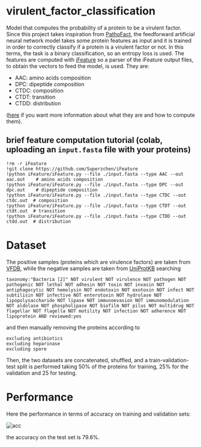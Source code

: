 # virulent_factor_classification
Model that computes the probability of a protein to be a virulent factor.
Since this project takes inspiration from [PathoFact](https://microbiomejournal.biomedcentral.com/articles/10.1186/s40168-020-00993-9), the feedforward artificial neural network model takes some protein features as input and it is trained in order to correctly classify if a protein is a virulent factor or not. In this terms, the task is a binary classification, so an entropy loss is used. 
The features are computed with [iFeature](https://github.com/Superzchen/iFeature) so a parser of the iFeature output files, to obtain the vectors to feed the model, is used. They are:
- AAC: amino acids composition
- DPC: dipeptide composition
- CTDC: composition
- CTDT: transition
- CTDD: distribution

([here](https://github.com/Superzchen/iFeature/blob/master/iFeatureManual.pdf) if you want more information about what they are and how to compute them).

## brief feature computation tutorial (colab, uploading an `input.fasta` file with your proteins)
```
!rm -r iFeature
!git clone https://github.com/Superzchen/iFeature
!python iFeature/iFeature.py --file ./input.fasta --type AAC --out aac.out    # amino acids composition
!python iFeature/iFeature.py --file ./input.fasta --type DPC --out dpc.out    # dipeptide composition
!python iFeature/iFeature.py --file ./input.fasta --type CTDC --out ctdc.out  # composition
!python iFeature/iFeature.py --file ./input.fasta --type CTDT --out ctdt.out  # transition
!python iFeature/iFeature.py --file ./input.fasta --type CTDD --out ctdd.out  # distribution
```

# Dataset

The positive samples (proteins which are virulence factors) are taken from [VFDB](http://www.mgc.ac.cn/VFs/main.htm), while the negative samples are taken from [UniProtKB](https://www.uniprot.org/help/uniprotkb) searching 
```
taxonomy:"Bacteria [2]" NOT virulent NOT virulence NOT pathogen NOT pathogenic NOT lethal NOT adhesin NOT toxin NOT invasin NOT antiphagocytic NOT hemolysin NOT endotoxin NOT exotoxin NOT infect NOT subtilisin NOT infective NOT enterotoxin NOT hydrolase NOT lipopolysaccharide NOT lipase NOT immunoevasion NOT immunomodulation NOT aldolase NOT phospholipase NOT biofilm NOT pilus NOT multidrug NOT flagellar NOT flagella NOT motility NOT infection NOT adherence NOT lipoprotein AND reviewed:yes
```
and then manually removing the proteins according to
```
excluding antibiotics
excluding heparinase 
excluding spore
```

Then, the two datasets are concatenated, shuffled, and a train-validation-test split is performed taking 50% of the proteins for training, 25% for the validation and 25 for testing.

# Performance

Here the performance in terms of accuracy on training and validation sets:

![acc](https://user-images.githubusercontent.com/62892813/158029536-0f10cd8d-7238-4eb9-8401-7340ed2c6248.png)

the accuracy on the test set is 79.6%.
